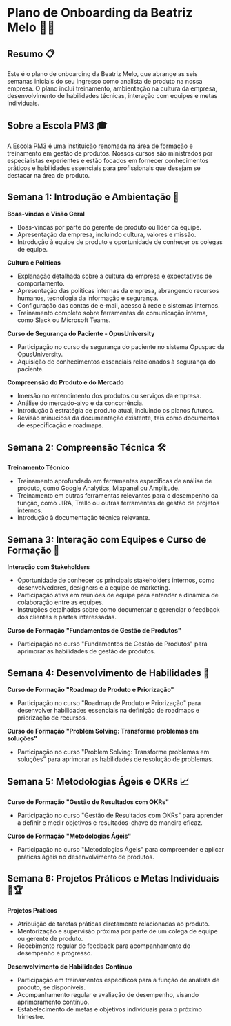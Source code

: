 # Plano de Onboarding da Beatriz Melo 👩‍💼

## Resumo 📋
Este é o plano de onboarding da Beatriz Melo, que abrange as seis semanas iniciais do seu ingresso como analista de produto na nossa empresa. O plano inclui treinamento, ambientação na cultura da empresa, desenvolvimento de habilidades técnicas, interação com equipes e metas individuais.

## Sobre a Escola PM3 🎓
A Escola PM3 é uma instituição renomada na área de formação e treinamento em gestão de produtos. Nossos cursos são ministrados por especialistas experientes e estão focados em fornecer conhecimentos práticos e habilidades essenciais para profissionais que desejam se destacar na área de produto.

## Semana 1: Introdução e Ambientação 🚀

**Boas-vindas e Visão Geral**
- Boas-vindas por parte do gerente de produto ou líder da equipe.
- Apresentação da empresa, incluindo cultura, valores e missão.
- Introdução à equipe de produto e oportunidade de conhecer os colegas de equipe.

**Cultura e Políticas**
- Explanação detalhada sobre a cultura da empresa e expectativas de comportamento.
- Apresentação das políticas internas da empresa, abrangendo recursos humanos, tecnologia da informação e segurança.
- Configuração das contas de e-mail, acesso à rede e sistemas internos.
- Treinamento completo sobre ferramentas de comunicação interna, como Slack ou Microsoft Teams.

**Curso de Segurança do Paciente - OpusUniversity**
- Participação no curso de segurança do paciente no sistema Opuspac da OpusUniversity.
- Aquisição de conhecimentos essenciais relacionados à segurança do paciente.

**Compreensão do Produto e do Mercado**
- Imersão no entendimento dos produtos ou serviços da empresa.
- Análise do mercado-alvo e da concorrência.
- Introdução à estratégia de produto atual, incluindo os planos futuros.
- Revisão minuciosa da documentação existente, tais como documentos de especificação e roadmaps.

## Semana 2: Compreensão Técnica 🛠️

**Treinamento Técnico**
- Treinamento aprofundado em ferramentas específicas de análise de produto, como Google Analytics, Mixpanel ou Amplitude.
- Treinamento em outras ferramentas relevantes para o desempenho da função, como JIRA, Trello ou outras ferramentas de gestão de projetos internos.
- Introdução à documentação técnica relevante.

## Semana 3: Interação com Equipes e Curso de Formação 🤝

**Interação com Stakeholders**
- Oportunidade de conhecer os principais stakeholders internos, como desenvolvedores, designers e a equipe de marketing.
- Participação ativa em reuniões de equipe para entender a dinâmica de colaboração entre as equipes.
- Instruções detalhadas sobre como documentar e gerenciar o feedback dos clientes e partes interessadas.

**Curso de Formação "Fundamentos de Gestão de Produtos"**
- Participação no curso "Fundamentos de Gestão de Produtos" para aprimorar as habilidades de gestão de produtos.

## Semana 4: Desenvolvimento de Habilidades 🧰

**Curso de Formação "Roadmap de Produto e Priorização"**
- Participação no curso "Roadmap de Produto e Priorização" para desenvolver habilidades essenciais na definição de roadmaps e priorização de recursos.

**Curso de Formação "Problem Solving: Transforme problemas em soluções"**
- Participação no curso "Problem Solving: Transforme problemas em soluções" para aprimorar as habilidades de resolução de problemas.

## Semana 5: Metodologias Ágeis e OKRs 📈

**Curso de Formação "Gestão de Resultados com OKRs"**
- Participação no curso "Gestão de Resultados com OKRs" para aprender a definir e medir objetivos e resultados-chave de maneira eficaz.

**Curso de Formação "Metodologias Ágeis"**
- Participação no curso "Metodologias Ágeis" para compreender e aplicar práticas ágeis no desenvolvimento de produtos.

## Semana 6: Projetos Práticos e Metas Individuais 💼🏆

**Projetos Práticos**
- Atribuição de tarefas práticas diretamente relacionadas ao produto.
- Mentorização e supervisão próxima por parte de um colega de equipe ou gerente de produto.
- Recebimento regular de feedback para acompanhamento do desempenho e progresso.

**Desenvolvimento de Habilidades Contínuo**
- Participação em treinamentos específicos para a função de analista de produto, se disponíveis.
- Acompanhamento regular e avaliação de desempenho, visando aprimoramento contínuo.
- Estabelecimento de metas e objetivos individuais para o próximo trimestre.